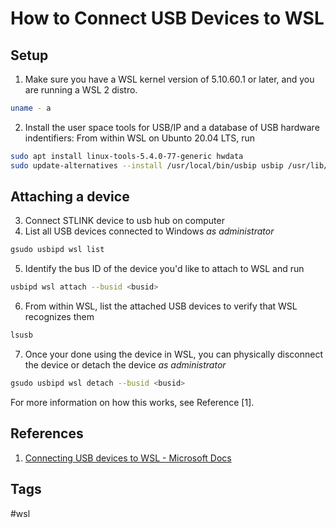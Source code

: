 # How to Connect USB Devices to WSL

## Setup
1. Make sure you have a WSL kernel version of 5.10.60.1 or later, and you are running a WSL 2 distro.  
```sh
uname - a
```  
2. Install the user space tools for USB/IP and a database of USB hardware indentifiers: From within WSL on Ubunto 20.04 LTS, run  
```sh
sudo apt install linux-tools-5.4.0-77-generic hwdata  
sudo update-alternatives --install /usr/local/bin/usbip usbip /usr/lib/linux-tools/5.4.0-77-generic/usbip 20  
```
## Attaching a device
3. Connect STLINK device to usb hub on computer  
4. List all USB devices connected to Windows *as administrator*  
```sh
gsudo usbipd wsl list  
```
5. Identify the bus ID of the device you'd like to attach to WSL and run  
```sh
usbipd wsl attach --busid <busid>  
```
6. From within WSL, list the attached USB devices to verify that WSL recognizes them   
```sh
lsusb  
```
7.  Once your done using the device in WSL, you can physically disconnect the device or detach the device *as administrator*  
```sh
gsudo usbipd wsl detach --busid <busid>  
```

For more information on how this works, see Reference [1].

## References
1. [Connecting USB devices to WSL - Microsoft Docs](https://devblogs.microsoft.com/commandline/connecting-usb-devices-to-wsl/)

## Tags
#wsl
